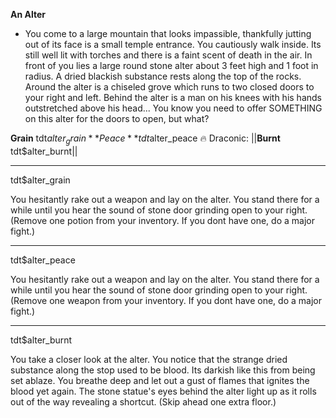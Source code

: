 **__An Alter__**
- You come to a large mountain that looks impassible, thankfully jutting out of its face is a small temple entrance. You cautiously walk inside. Its still well lit with torches and there is a faint scent of death in the air. In front of you lies a large round stone alter about 3 feet high and 1 foot in radius. A dried blackish substance rests along the top of the rocks. Around the alter is a chiseled grove which runs to two closed doors to your right and left. Behind the alter is a man on his knees with his hands outstretched above his head... You know you need to offer SOMETHING on this alter for the doors to open, but what?

**Grain** tdt$alter_grain
**Peace** tdt$alter_peace
:fire:  Draconic: ||**Burnt** tdt$alter_burnt||

-------------
tdt$alter_grain

You hesitantly rake out a weapon and lay on the alter. You stand there for a while until you hear the sound of stone door grinding open to your right. (Remove one potion from your inventory. If you dont have one, do a major fight.)

-------------
tdt$alter_peace

You hesitantly rake out a weapon and lay on the alter. You stand there for a while until you hear the sound of stone door grinding open to your right. (Remove one weapon from your inventory. If you dont have one, do a major fight.)

-------------
tdt$alter_burnt

You take a closer look at the alter. You notice that the strange dried substance along the stop used to be blood. Its darkish like this from being set ablaze. You breathe deep and let out a gust of flames that ignites the blood yet again. The stone statue's eyes behind the alter light up as it rolls out of the way revealing a shortcut. (Skip ahead one extra floor.)
